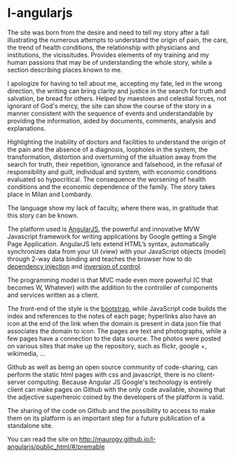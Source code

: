 ﻿I-angularjs
================

The site was born from the desire and need to tell my story after a fall illustrating the numerous attempts to understand the origin of pain, the care, the trend of health conditions, the relationship with physicians and institutions, the vicissitudes. Provides elements of my training and my human passions that may be of understanding the whole story, while a section describing places known to me.



I apologize for having to tell about me, accepting my fate, led in the wrong direction, the writing can bring clarity and justice in the search for truth and salvation, be bread for others.
Helped by maestoes and celestial forces, not ignorant of God's mercy, the site can show the course of the story in a manner consistent with the sequence of events and understandable by providing the information, aided by documents, comments, analysis and explanations.  

Highlighting the inability of doctors and facilities to understand the origin of the pain and the absence of a diagnosis, loopholes in the system, the transformation, distortion and overturning of the situation away from the search for truth, their repetition, ignorance and falsehood, in the refusal of responsibility and guilt, individual and system, with economic conditions evaluated so hypocritical. The consequence the worsening of health conditions and the economic dependence of the family. The story takes place in Milan and Lombardy.  

The language show my lack of faculty, where there was, in gratitude that this story can be known.

The platform used is [AngularJS](https://angularjs.org/), the powerful and innovative MVW Javascript framework for writing applications by Google getting a Single Page Application. AngularJS lets extend HTML’s syntax, automatically synchronizes data from your UI (view) with your JavaScript objects (model) through 2-way data binding and teaches the browser how to do [dependency injection](http://en.wikipedia.org/wiki/Dependency_injection) and [inversion of control](http://en.wikipedia.org/wiki/Inversion_of_control). 

The programming model is that MVC made even more powerful (C that becomes W, Whatever) with the addition to the controller of components and services written as a client.

The front-end of the style is the [bootstrap](http://getbootstrap.com/), while JavaScript code builds the index and references to the notes of each page; hyperlinks also have an icon at the end of the link when the domain is present in data json file that associates the domain to icon. The pages are text and photographs, while a few pages have a connection to the data source. The photos were posted on various sites that make up the repository, such as flickr, google +, wikimedia, ...

Github as well as being an open source community of code-sharing, can perform the static html pages with css and javascript, there is no client-server computing. Because Angular JS Google's technology is entirely client can make pages on Github with the only code available, showing that the adjective superheroic coined by the developers of the platform is valid.

The sharing of the code on Github and the possibility to access to make them on its platform is an important step for a future publication of a standalone site.

You can read the site on http://maurogv.github.io/I-angularjs/public_html/#/premable
